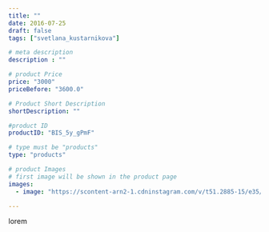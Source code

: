 ```yaml
---
title: ""
date: 2016-07-25
draft: false
tags: ["svetlana_kustarnikova"]

# meta description
description : ""

# product Price
price: "3000"
priceBefore: "3600.0"

# Product Short Description
shortDescription: ""

#product ID
productID: "BIS_5y_gPmF"

# type must be "products"
type: "products"

# product Images
# first image will be shown in the product page
images:
  - image: "https://scontent-arn2-1.cdninstagram.com/v/t51.2885-15/e35/13715097_651136321709954_518972496_n.jpg?se=7&tp=1&_nc_ht=scontent-arn2-1.cdninstagram.com&_nc_cat=102&_nc_ohc=6o9h7FlkJUwAX-DyHXx&ccb=7-4&oh=fc00f73fdcff75fcd77bc3f16c362df9&oe=6083B5E6&ig_cache_key=MTMwMjM4NDI5MDk1NjM3NjQ1Mw%3D%3D.2-ccb7-4"

---
```

lorem
